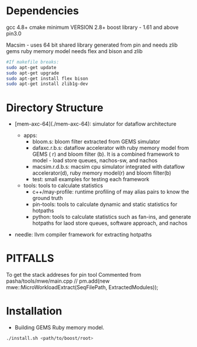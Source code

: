 # Dependencies
gcc 4.8+ 
cmake minimum VERSION 2.8+
boost library - 1.61 and above
pin3.0 

Macsim - uses 64 bit shared library generated from pin and needs zlib
gems ruby memory model needs flex and bison and zlib

``` bash
#If makefile breaks:
sudo apt-get update 
sudo apt-get upgrade 
sudo apt-get install flex bison
sudo apt-get install zlib1g-dev
```




# Directory Structure
* \[mem-axc-64\](./mem-axc-64): simulator for dataflow architecture
	* apps:
		* bloom.s: bloom filter extracted from GEMS simulator
	    * dafaxc.r.b.s: dataflow accelerator with ruby memory model from GEMS ( r) and bloom filter (b). It is a combined framework to model - load store queues, nachos-sw, and nachos
	    * macsim.r.d.b.s: macsim cpu simulator integrated with dataflow accelerator(d), ruby memory model(r) and bloom filter(b)
	   * test: small examples for testing each framework
   * tools: tools to calculate statistics
	   * c++/may-profile: runtime profiling of may alias pairs to know the ground truth
	   * pin-tools: tools to calculate dynamic and static statistics for hotpaths
	   * python: tools to calculate statistics such as fan-ins, and generate hotpaths for laod store queues, software approach, and nachos
	   
* needle:  llvm compiler framework for extracting hotpaths







# PITFALLS

To get the stack addreses for pin tool
Commented from pasha/tools/mwe/main.cpp
// pm.add(new mwe::MicroWorkloadExtract(SeqFilePath, ExtractedModules));




# Installation

* Building GEMS Ruby memory model.

```bash
./install.sh <path/to/boost/root>
```



